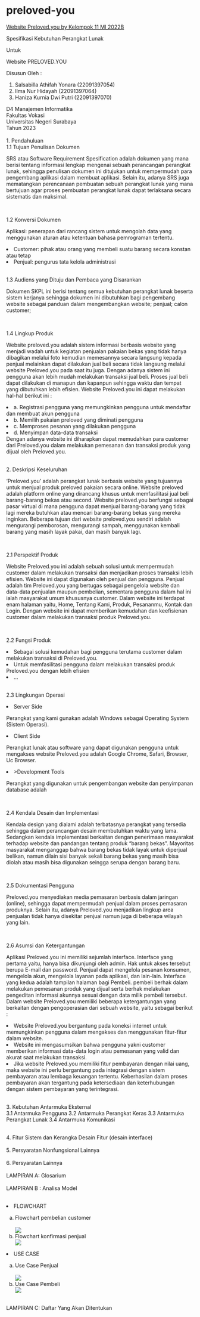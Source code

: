 # preloved-you
<a href="https://ilmanurr.github.io/preloved-you/">Website Preloved.you by Kelompok 11 MI 2022B</a>

Spesifikasi Kebutuhan Perangkat Lunak<br>

Untuk<br>

Website PRELOVED.YOU<br>

Disusun Oleh :
<ol type="1">
 <li>Salsabilla Athifah Yonara (22091397054)</li>
 <li>Ilma Nur Hidayah          (22091397064)</li>
 <li>Haniza Kurnia Dwi Putri   (22091397070)</li>
</ol>

D4 Manajemen Informatika<br>
Fakultas Vokasi<br>
Universitas Negeri Surabaya<br>
Tahun 2023<br>
 
<br>1.	Pendahuluan<br>
1.1	Tujuan Penulisan Dokumen<br>
<p>SRS atau Software Requirement Spesification adalah dokumen yang mana berisi tentang informasi lengkap mengenai sebuah perancangan perangkat lunak, sehingga penulisan dokumen ini ditujukan untuk mempermudah para pengembang aplikasi dalam membuat aplikasi. Selain itu, adanya SRS juga mematangkan perencanaan pembuatan sebuah perangkat lunak yang mana bertujuan agar proses pembuatan perangkat lunak dapat terlaksana secara sistematis dan maksimal.</p><br>

1.2	Konversi Dokumen
<p>Aplikasi: penerapan dari rancang sistem untuk mengolah data yang menggunakan aturan atau ketentuan bahasa pemrograman tertentu.</p> 
<li>Customer: pihak atau orang yang membeli suatu barang secara konstan atau tetap</li>
<li>Penjual: pengurus tata kelola administrasi </li><br>

1.3	Audiens yang Dituju dan Pembaca yang Disarankan
<p>Dokumen SKPL ini berisi tentang semua kebutuhan perangkat lunak beserta sistem kerjanya sehingga dokumen ini dibutuhkan bagi pengembang website sebagai panduan dalam mengembangkan website; penjual; calon customer;</p><br>

1.4	Lingkup Produk
<p>Website preloved.you adalah sistem informasi berbasis website yang menjadi wadah untuk kegiatan penjualan pakaian bekas yang tidak hanya dibagikan melalui foto kemudian memesannya secara langsung kepada penjual melainkan dapat dilakukan jual beli secara tidak langsung melalui website Preloved.you pada saat itu juga. Dengan adanya sistem ini pengguna akan lebih mudah melakukan transaksi jual beli. Proses jual beli dapat dilakukan di manapun dan kapanpun sehingga waktu dan tempat yang dibutuhkan lebih efisien. Website Preloved.you ini dapat melakukan hal-hal berikut ini :</p>
<li>a.	Registrasi pengguna yang memungkinkan pengguna untuk mendaftar dan membuat akun pengguna</li>
<li>b.	Memilih pakaian preloved yang diminati pengguna</li>
<li>c.	Memproses pesanan yang dilakukan pengguna</li>
<li>d.	Menyimpan data-data transaksi</li>
Dengan adanya website ini diharapkan dapat memudahkan para customer dari Preloved.you dalam melakukan pemesanan dan transaksi produk yang dijual oleh Preloved.you.<br>

<br>2.	Deskripsi Keseluruhan<br>
<p>‘Preloved.you’ adalah perangkat lunak berbasis website yang tujuannya untuk menjual produk preloved pakaian secara online. Website preloved adalah platform online yang dirancang khusus untuk memfasilitasi jual beli barang-barang bekas atau second. Website preloved.you berfungsi sebagai pasar virtual di mana pengguna dapat menjual barang-barang yang tidak lagi mereka butuhkan atau mencari barang-barang bekas yang mereka inginkan. Beberapa tujuan dari website preloved.you sendiri adalah mengurangi pemborosan, mengurangi sampah, menggunakan kembali barang yang masih layak pakai, dan masih banyak lagi.</p> <br>

2.1	Perspektif Produk
<p>Website Preloved.you ini adalah sebuah solusi untuk mempermudah customer dalam melakukan transaksi dan menjadikan proses transaksi lebih efisien. Website ini dapat digunakan oleh penjual dan pengguna. Penjual adalah tim Preloved.you yang bertugas sebagai pengelola website dan data-data penjualan maupun pembelian, sementara pengguna dalam hal ini ialah masyarakat umum khususnya customer. Dalam website ini terdapat enam halaman yaitu, Home, Tentang Kami, Produk, Pesananmu, Kontak dan Login. Dengan website ini dapat memberikan kemudahan dan keefisienan customer dalam melakukan transaksi produk Preloved.you.</p> <br>

2.2	Fungsi Produk
<li>Sebagai solusi kemudahan bagi pengguna terutama customer dalam melakukan transaksi di Preloved.you.</li>
<li>Untuk memfasilitasi pengguna dalam melakukan transaksi produk Preloved.you dengan lebih efisien</li>
<li>… </li><br>

2.3	Lingkungan Operasi
<li>Server Side </li>
<p>Perangkat yang kami gunakan adalah Windows sebagai Operating System (Sistem Operasi).</p>
<li>Client Side</li>
<p>Perangkat lunak atau software yang dapat digunakan pengguna untuk mengakses website Preloved.you adalah Google Chrome, Safari, Browser, Uc Browser.</p>
<li>>Development Tools</li>
<p>Perangkat yang digunakan untuk pengembangan website dan penyimpanan database adalah</p><br>

2.4	Kendala Desain dan Implementasi
<p>Kendala design yang dialami adalah terbatasnya perangkat yang tersedia sehingga dalam perancangan desain membutuhkan waktu yang lama. Sedangkan kendala implementasi berkaitan dengan penerimaan masyarakat terhadap website dan pandangan tentang produk “barang bekas”. Mayoritas masyarakat menganggap bahwa barang bekas tidak layak untuk diperjual belikan, namun dilain sisi banyak sekali barang bekas yang masih bisa diolah atau masih bisa digunakan seingga serupa dengan barang baru. </p> <br>

2.5	Dokumentasi Pengguna
<p>Preloved.you menyediakan media pemasaran berbasis dalam jaringan (online), sehingga dapat mempermudah penjual dalam proses pemasaran produknya. Selain itu, adanya Preloved.you menjadikan lingkup area penjualan tidak hanya disekitar penjual namun juga di beberapa wilayah yang lain. </p> <br>

2.6	Asumsi dan Ketergantungan
<p>Aplikasi Preloved.you  ini memiliki sejumlah interface. Interface yang pertama yaitu, hanya bisa dikunjungi oleh admin. Hak untuk akses tersebut berupa E-mail dan password. Penjual dapat mengelola pesanan konsumen, mengelola akun, mengelola layanan pada aplikasi, dan lain-lain. Interface yang kedua adalah tampilan halaman bagi Pembeli. pembeli berhak dalam melakukan pemesanan produk yang dijual serta berhak melakukan pengeditan informasi akunnya sesuai dengan data milik pembeli tersebut. Dalam website Preloved.you memiliki beberapa ketergantungan yang berkaitan dengan pengoperasian dari sebuah website, yaitu sebagai berikut :</p>
<li>Website Preloved.you bergantung pada koneksi internet untuk memungkinkan pengguna dalam mengakses dan menggunakan fitur-fitur dalam website.</li>
<li>Website ini mengasumsikan bahwa pengguna yakni customer memberikan informasi data-data login atau pemesanan yang valid dan akurat saat melakukan transaksi.</li>
<li>Jika website Preloved.you memiliki fitur pembayaran dengan nilai uang, maka website ini perlu bergantung pada integrasi dengan sistem pembayaran atau lembaga keuangan tertentu. Keberhasilan dalam proses pembayaran akan tergantung pada ketersediaan dan keterhubungan dengan sistem pembayaran yang terintegrasi.</li>

<br>3.	Kebutuhan Antarmuka Eksternal<br>
3.1	Antarmuka Pengguna
3.2	Antarmuka Perangkat Keras
3.3	Antarmuka Perangkat Lunak
3.4	Antarmuka Komunikasi

<br>4.	Fitur Sistem dan Kerangka Desain Fitur (desain interface)<br>
<br>5.	Persyaratan Nonfungsional Lainnya<br>
<br>6.	Persyaratan Lainnya<br>
 
<br>LAMPIRAN A: Glosarium<br>
<br>LAMPIRAN B : Analisa Model <br>
<br><li>FLOWCHART</li>
<ol type="a">
<li>Flowchart pembelian customer</li><br>
<img src="https://github.com/ilmanurr/preloved-you/blob/main/image/flowchart%20preloved%20you.png?raw=true">
<li>Flowchart konfirmasi penjual</li>
<img src="https://github.com/ilmanurr/preloved-you/blob/main/image/flowchart%20preloved%20you%202.png?raw=true">
</ol>
<li>USE CASE</li>
<ol type="a">
<li>Use Case Penjual</li><br>
<img src="https://github.com/ilmanurr/preloved-you/blob/main/image/use%20case%20preloved%20ou.jpg?raw=true">
<li>Use Case Pembeli</li>
<img src="https://github.com/ilmanurr/preloved-you/blob/main/image/use%20case%20preloved%20you%202.jpg?raw=true">
</ol>
 
<br>LAMPIRAN C: Daftar Yang Akan Ditentukan<br>

